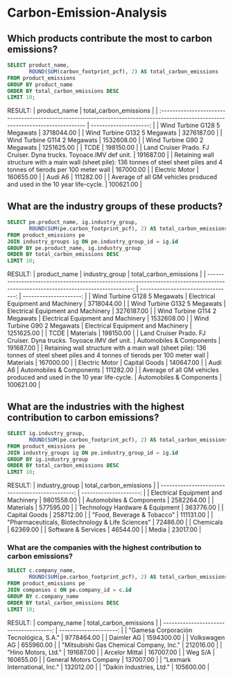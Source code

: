 # Carbon-Emission-Analysis

## Which products contribute the most to carbon emissions?
```SQL
SELECT product_name, 
       ROUND(SUM(carbon_footprint_pcf), 2) AS total_carbon_emissions
FROM product_emissions
GROUP BY product_name
ORDER BY total_carbon_emissions DESC
LIMIT 10;
```
RESULT:
| product_name                                                                                                                       | total_carbon_emissions | 
| :--------------------------------------------------------------------------------------------------------------------------------- | ---------------------: | 
| Wind Turbine G128 5 Megawats                                                                                                       | 3718044.00             | 
| Wind Turbine G132 5 Megawats                                                                                                       | 3276187.00             | 
| Wind Turbine G114 2 Megawats                                                                                                       | 1532608.00             | 
| Wind Turbine G90 2 Megawats                                                                                                        | 1251625.00             | 
| TCDE                                                                                                                               | 198150.00              | 
| Land Cruiser Prado. FJ Cruiser. Dyna trucks. Toyoace.IMV def unit.                                                                 | 191687.00              | 
| Retaining wall structure with a main wall (sheet pile): 136 tonnes of steel sheet piles and 4 tonnes of tierods per 100 meter wall | 167000.00              | 
| Electric Motor                                                                                                                     | 160655.00              | 
| Audi A6                                                                                                                            | 111282.00              | 
| Average of all GM vehicles produced and used in the 10 year life-cycle.                                                            | 100621.00              | 

## What are the industry groups of these products?
```SQL
SELECT pe.product_name, ig.industry_group, 
       ROUND(SUM(pe.carbon_footprint_pcf), 2) AS total_carbon_emissions
FROM product_emissions pe
JOIN industry_groups ig ON pe.industry_group_id = ig.id
GROUP BY pe.product_name, ig.industry_group
ORDER BY total_carbon_emissions DESC
LIMIT 10;
```

RESULT:
| product_name                                                                                                                       | industry_group                     | total_carbon_emissions | 
| ---------------------------------------------------------------------------------------------------------------------------------: | ---------------------------------: | ---------------------: | 
| Wind Turbine G128 5 Megawats                                                                                                       | Electrical Equipment and Machinery | 3718044.00             | 
| Wind Turbine G132 5 Megawats                                                                                                       | Electrical Equipment and Machinery | 3276187.00             | 
| Wind Turbine G114 2 Megawats                                                                                                       | Electrical Equipment and Machinery | 1532608.00             | 
| Wind Turbine G90 2 Megawats                                                                                                        | Electrical Equipment and Machinery | 1251625.00             | 
| TCDE                                                                                                                               | Materials                          | 198150.00              | 
| Land Cruiser Prado. FJ Cruiser. Dyna trucks. Toyoace.IMV def unit.                                                                 | Automobiles & Components           | 191687.00              | 
| Retaining wall structure with a main wall (sheet pile): 136 tonnes of steel sheet piles and 4 tonnes of tierods per 100 meter wall | Materials                          | 167000.00              | 
| Electric Motor                                                                                                                     | Capital Goods                      | 140647.00              | 
| Audi A6                                                                                                                            | Automobiles & Components           | 111282.00              | 
| Average of all GM vehicles produced and used in the 10 year life-cycle.                                                            | Automobiles & Components           | 100621.00              | 

## What are the industries with the highest contribution to carbon emissions?

```SQL
SELECT ig.industry_group, 
       ROUND(SUM(pe.carbon_footprint_pcf), 2) AS total_carbon_emissions
FROM product_emissions pe
JOIN industry_groups ig ON pe.industry_group_id = ig.id
GROUP BY ig.industry_group
ORDER BY total_carbon_emissions DESC
LIMIT 10;
```

RESULT:
| industry_group                                   | total_carbon_emissions | 
| -----------------------------------------------: | ---------------------: | 
| Electrical Equipment and Machinery               | 9801558.00             | 
| Automobiles & Components                         | 2582264.00             | 
| Materials                                        | 577595.00              | 
| Technology Hardware & Equipment                  | 363776.00              | 
| Capital Goods                                    | 258712.00              | 
| "Food, Beverage & Tobacco"                       | 111131.00              | 
| "Pharmaceuticals, Biotechnology & Life Sciences" | 72486.00               | 
| Chemicals                                        | 62369.00               | 
| Software & Services                              | 46544.00               | 
| Media                                            | 23017.00               | 

### What are the companies with the highest contribution to carbon emissions?

```SQL
SELECT c.company_name, 
       ROUND(SUM(pe.carbon_footprint_pcf), 2) AS total_carbon_emissions
FROM product_emissions pe
JOIN companies c ON pe.company_id = c.id
GROUP BY c.company_name
ORDER BY total_carbon_emissions DESC
LIMIT 10;
```

RESULT:
| company_name                            | total_carbon_emissions | 
| --------------------------------------: | ---------------------: | 
| "Gamesa Corporación Tecnológica, S.A."  | 9778464.00             | 
| Daimler AG                              | 1594300.00             | 
| Volkswagen AG                           | 655960.00              | 
| "Mitsubishi Gas Chemical Company, Inc." | 212016.00              | 
| "Hino Motors, Ltd."                     | 191687.00              | 
| Arcelor Mittal                          | 167007.00              | 
| Weg S/A                                 | 160655.00              | 
| General Motors Company                  | 137007.00              | 
| "Lexmark International, Inc."           | 132012.00              | 
| "Daikin Industries, Ltd."               | 105600.00              | 


